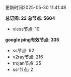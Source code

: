 更新时间2025-05-30 11:41:48

**总订阅: 22**
**总节点: 5604**
- vless节点: 10

**google ping有效节点: 335**
- ss节点: 92
- v2ray节点: 216
- trojan节点: 25
- ssr节点: 2
